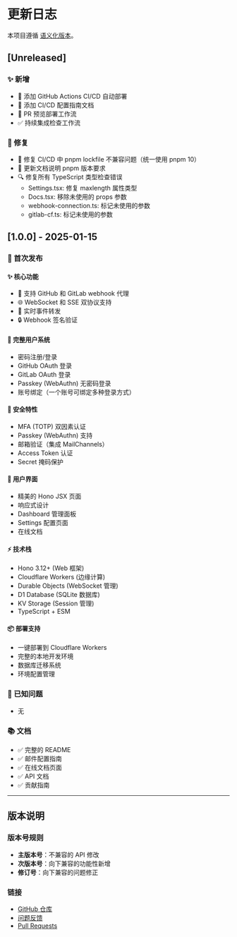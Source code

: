 # 更新日志

本项目遵循 [语义化版本](https://semver.org/lang/zh-CN/)。

## [Unreleased]

### ✨ 新增
- 🔄 添加 GitHub Actions CI/CD 自动部署
- 📝 添加 CI/CD 配置指南文档
- 🎯 PR 预览部署工作流
- ✅ 持续集成检查工作流

### 🐛 修复
- 🔧 修复 CI/CD 中 pnpm lockfile 不兼容问题（统一使用 pnpm 10）
- 📝 更新文档说明 pnpm 版本要求
- 🔍 修复所有 TypeScript 类型检查错误
  - Settings.tsx: 修复 maxlength 属性类型
  - Docs.tsx: 移除未使用的 props 参数
  - webhook-connection.ts: 标记未使用的参数
  - gitlab-cf.ts: 标记未使用的参数

## [1.0.0] - 2025-01-15

### 🎉 首次发布

#### ✨ 核心功能
- 🔌 支持 GitHub 和 GitLab webhook 代理
- 🌐 WebSocket 和 SSE 双协议支持
- 📡 实时事件转发
- 🔒 Webhook 签名验证

#### 👤 完整用户系统
- 密码注册/登录
- GitHub OAuth 登录
- GitLab OAuth 登录
- Passkey (WebAuthn) 无密码登录
- 账号绑定（一个账号可绑定多种登录方式）

#### 🔐 安全特性
- MFA (TOTP) 双因素认证
- Passkey (WebAuthn) 支持
- 邮箱验证（集成 MailChannels）
- Access Token 认证
- Secret 掩码保护

#### 🎨 用户界面
- 精美的 Hono JSX 页面
- 响应式设计
- Dashboard 管理面板
- Settings 配置页面
- 在线文档

#### ⚡ 技术栈
- Hono 3.12+ (Web 框架)
- Cloudflare Workers (边缘计算)
- Durable Objects (WebSocket 管理)
- D1 Database (SQLite 数据库)
- KV Storage (Session 管理)
- TypeScript + ESM

#### 📦 部署支持
- 一键部署到 Cloudflare Workers
- 完整的本地开发环境
- 数据库迁移系统
- 环境配置管理

### 🐛 已知问题
- 无

### 📚 文档
- ✅ 完整的 README
- ✅ 邮件配置指南
- ✅ 在线文档页面
- ✅ API 文档
- ✅ 贡献指南

---

## 版本说明

### 版本号规则
- **主版本号**：不兼容的 API 修改
- **次版本号**：向下兼容的功能性新增
- **修订号**：向下兼容的问题修正

### 链接
- [GitHub 仓库](https://github.com/lc-cn/webhook-proxy)
- [问题反馈](https://github.com/lc-cn/webhook-proxy/issues)
- [Pull Requests](https://github.com/lc-cn/webhook-proxy/pulls)
